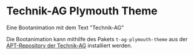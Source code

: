 # Technik-AG Plymouth Theme

Eine Bootanimation mit dem Text "Technik-AG"

Die Bootanimation kann mithilfe des Pakets `t-ag-plymouth-theme` aus der [APT-Repository der Technik-AG](https://github.com/Technik-AG/apt-repo) installiert werden.